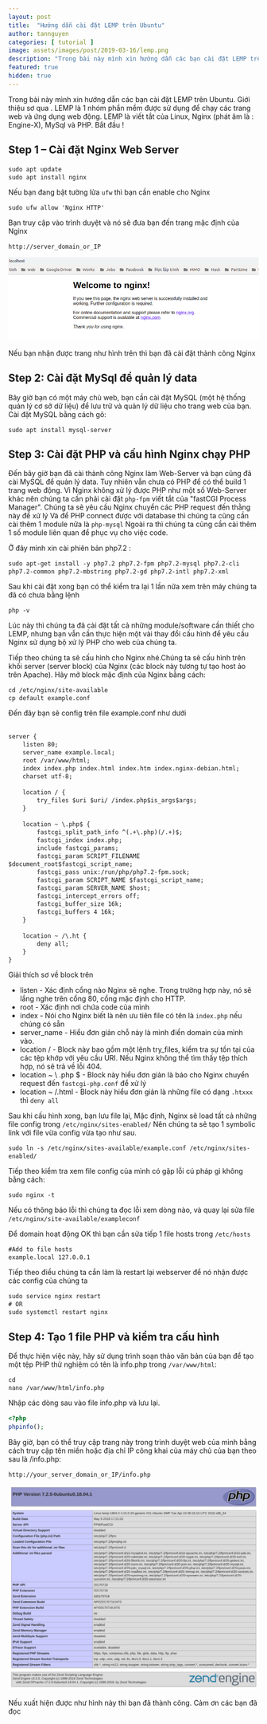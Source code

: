 ```yaml
---
layout: post
title:  "Hướng dẫn cài đặt LEMP trên Ubuntu"
author: tannguyen
categories: [ tutorial ]
image: assets/images/post/2019-03-16/lemp.png
description: "Trong bài này mình xin hướng dẫn các bạn cài đặt LEMP trên Ubuntu"
featured: true
hidden: true
---
```


Trong bài này mình xin hướng dẫn các bạn cài đặt LEMP trên Ubuntu. Giới thiệu sơ qua . LEMP là 1 nhóm phần mềm được sử dụng để chạy các trang web và ứng dụng web động. LEMP là viết tắt của Linux, Nginx (phát âm là : Engine-X), MySql và PHP.
Bắt đầu !
## Step 1 – Cài đặt Nginx Web Server
```text
sudo apt update
sudo apt install nginx
```
Nếu bạn đang bật tường lửa <code>ufw</code> thì bạn cần enable cho Nginx 
```text
sudo ufw allow 'Nginx HTTP'
```

Bạn truy cập vào trình duyệt và nó sẽ đưa bạn đến trang mặc định của Nginx

```text
http://server_domain_or_IP
```

![nginx default](/assets/images/post/2019-03-16/nginx-default.png)

Nếu bạn nhận được trang như hình trên thì bạn đã cài đặt thành công Nginx
## Step 2: Cài đặt MySql để quản lý data
Bây giờ bạn có một máy chủ web, bạn cần cài đặt MySQL (một hệ thống quản lý cơ sở dữ liệu) để lưu trữ và quản lý dữ liệu cho trang web của bạn.
Cài đặt MySQL bằng cách gõ:
```text
sudo apt install mysql-server
```
## Step 3: Cài đặt PHP và cấu hình Nginx chạy PHP 
Đến bây giờ bạn đã cài thành công Nginx làm Web-Server và bạn cũng đã cài MySQL để quản lý data. Tuy nhiên vẫn chưa có PHP để có thể build 1 trang web động. 
Vì Nginx không xử lý được PHP như một số Web-Server khác nên chúng ta cần phải cài đặt <code>php-fpm</code> viết tắt của "fastCGI Process Manager". Chúng ta sẽ yêu cầu Nginx chuyển các PHP request đến thằng này để xử lý 
Và để PHP connect được với database thì chúng ta cũng cần cài thêm 1 module nữa là <code>php-mysql</code>
Ngoài ra thì chúng ta cũng cần cài thêm 1 số module liên quan để phục vụ cho việc code.

Ở đây mình xin cài phiên bản php7.2 :
```text
sudo apt-get install -y php7.2 php7.2-fpm php7.2-mysql php7.2-cli php7.2-common php7.2-mbstring php7.2-gd php7.2-intl php7.2-xml 
```

Sau khi cài đặt xong bạn có thể kiểm tra lại 1 lần nữa xem trên máy chúng ta đã có chưa bằng lệnh 
```text
php -v
```

Lúc này thì chúng ta đã cài đặt tất cả những module/software cần thiết cho LEMP, nhưng bạn vẫn cần thực hiện một vài thay đổi cấu hình để yêu cầu Nginx sử dụng bộ xử lý PHP cho web của chúng ta.

Tiếp theo chúng ta sẽ cấu hình cho Nginx nhé.Chúng ta sẽ cấu hình trên khối server (server block) của Nginx (các block này tương tự tạo host ảo trên Apache). Hãy mở block mặc định của Nginx bằng cách:

```text
cd /etc/nginx/site-available
cp default example.conf
```
Đến đây bạn sẽ config trên file example.conf như dưới 
```text

server {
    listen 80;
    server_name example.local;
    root /var/www/html;
    index index.php index.html index.htm index.nginx-debian.html;
    charset utf-8;

    location / {
        try_files $uri $uri/ /index.php$is_args$args;
    }

    location ~ \.php$ {
        fastcgi_split_path_info ^(.+\.php)(/.+)$;
        fastcgi_index index.php;
        include fastcgi_params;
        fastcgi_param SCRIPT_FILENAME $document_root$fastcgi_script_name;
        fastcgi_pass unix:/run/php/php7.2-fpm.sock;
        fastcgi_param SCRIPT_NAME $fastcgi_script_name;
        fastcgi_param SERVER_NAME $host;
        fastcgi_intercept_errors off;
        fastcgi_buffer_size 16k;
        fastcgi_buffers 4 16k;
    }

    location ~ /\.ht {
        deny all;
    }
}
```

Giải thích sơ về block trên 
* listen  - Xác định cổng nào Nginx sẽ nghe. Trong trường hợp này, nó sẽ lắng nghe trên cổng 80, cổng mặc định cho HTTP.
* root - Xác định nơi chứa code của mình
* index - Nói cho Nginx biết là nên ưu tiên file có tên là <code>index.php</code> nếu chúng có sẵn
* server_name - Hiểu đơn giản chỗ này là mình điền domain của mình vào.
* location / - Block này bao gồm một lệnh try_files, kiểm tra sự tồn tại của các tệp khớp với yêu cầu URI. Nếu Nginx không thể tìm thấy tệp thích hợp, nó sẽ trả về lỗi 404.
* location ~ \ .php $ - Block này hiểu đơn giản là báo cho Nginx chuyển request đến <code>fastcgi-php.conf</code> để xử lý
* location ~ /\.html - Block này hiểu đơn giản là những file có dạng <code>.htxxx</code> thì <code>deny all</code>

Sau khi cấu hình xong, bạn lưu file lại, Mặc định, Nginx sẽ load tất cả những file config trong <code>/etc/nginx/sites-enabled/</code> Nên chúng ta sẽ tạo 1 symbolic link với file vừa config vừa tạo như sau. 
```text
sudo ln -s /etc/nginx/sites-available/example.conf /etc/nginx/sites-enabled/
```

Tiếp theo kiểm tra xem file config của mình có gặp lỗi cú pháp gì không bằng cách: 
```text
sudo nginx -t
```
Nếu có thông báo lỗi thì chúng ta đọc lỗi xem dòng nào, và quay lại sửa file <code>/etc/nginx/site-available/exampleconf</code>

Để domain hoạt động OK thì bạn cần sửa tiếp 1 file hosts trong <code>/etc/hosts</code>
```text
#Add to file hosts
example.local 127.0.0.1 
```
Tiếp theo điều chúng ta cần làm là restart lại webserver để nó nhận được các config của chúng ta 
```text
sudo service nginx restart
# OR
sudo systemctl restart nginx
```
## Step 4: Tạo 1 file PHP và kiểm tra cấu hình
Để thực hiện việc này, hãy sử dụng trình soạn thảo văn bản của bạn để tạo một tệp PHP thử nghiệm có tên là info.php trong <code>/var/www/html</code>:

```text
cd 
nano /var/www/html/info.php
```
Nhập các dòng sau vào file info.php và lưu lại.
```php
<?php
phpinfo();
```
Bây giờ, bạn có thể truy cập trang này trong trình duyệt web của mình bằng cách truy cập tên miền hoặc địa chỉ IP công khai của máy chủ của bạn theo sau là /info.php:

```text
http://your_server_domain_or_IP/info.php
```

![php info](/assets/images/post/2019-03-16/php_info.png)

Nếu xuất hiện được như hình này thì bạn đã thành công. Cảm ơn các bạn đã đọc 